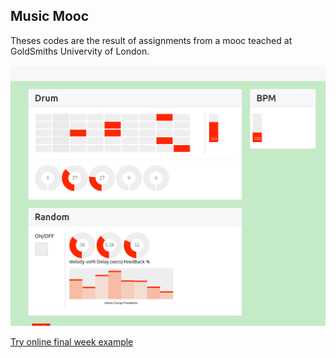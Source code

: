 ## Music Mooc
Theses codes are the result of assignments from a mooc teached at GoldSmiths Univervity of London.

![preview](music-mooc.png)


[Try online final week example](https://guillaume-gomez.github.io/music-mooc/src/week4/week4.html)
